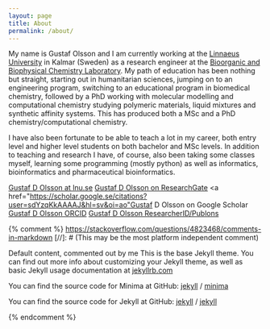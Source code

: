 ```yaml
---
layout: page
title: About
permalink: /about/
---
```


My name is Gustaf Olsson and I am currently working at the [Linnaeus University](https://lnu.se/) in Kalmar (Sweden) as a research engineer at the [Bioorganic and Biophysical Chemistry Laboratory](https://lnu.se/en/research/searchresearch/bioorganic-and-biophysical-chemistry-laboratory/). My path of education has been nothing but straight, starting out in humanitarian sciences, jumping on to an engineering program, switching to an educational program in biomedical chemistry, followed by a PhD working with molecular modelling and computational chemistry studying polymeric materials, liquid mixtures and synthetic affinity systems. This has produced both a MSc and a PhD chemistry/computational chemistry.

I have also been fortunate to be able to teach a lot in my career, both entry level and higher level students on both bachelor and MSc levels. In addition to teaching and research I have, of course, also been taking some classes myself, learning some programming (mostly python) as well as informatics, bioinformatics and pharmaceutical bioinformatics.

<a href="https://lnu.se/en/staff/gustaf.olsson/">Gustaf D Olsson at lnu.se</a>
<a href="https://www.researchgate.net/profile/Gustaf_Olsson">Gustaf D Olsson on ResearchGate</a>
<a href="https://scholar.google.se/citations?user=sdYzqKkAAAAJ&hl=sv&oi=ao"Gustaf D Olsson on Google Scholar</a>
<a href="https://orcid.org/0000-0003-4037-1992">Gustaf D Olsson ORCID</a>
<a href="https://publons.com/researcher/1434107/gustaf-olsson/">Gustaf D Olsson ResearcherID/Publons</a>


{% comment %}
https://stackoverflow.com/questions/4823468/comments-in-markdown
[//]: # (This may be the most platform independent comment)

 Default content, commented out by me
 This is the base Jekyll theme. You can find out more info about customizing your Jekyll theme, as well as basic Jekyll usage documentation at [jekyllrb.com](https://jekyllrb.com/)

 You can find the source code for Minima at GitHub:
 [jekyll][jekyll-organization] /
 [minima](https://github.com/jekyll/minima)

 You can find the source code for Jekyll at GitHub:
 [jekyll][jekyll-organization] /
 [jekyll](https://github.com/jekyll/jekyll)


[jekyll-organization]: https://github.com/jekyll
{% endcomment %}
